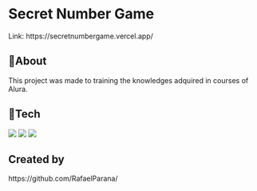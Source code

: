 <h1>Secret Number Game </h1>
Link: https://secretnumbergame.vercel.app/

<h2>🔖About</h2>
<p>This project was made to training the knowledges adquired in courses of Alura.</p>

<h2>🚀Tech</h2>
<div>
  <img src="https://img.shields.io/badge/HTML-239120?style=for-the-badge&logo=html5&logoColor=white">
  <img src="https://img.shields.io/badge/CSS-239120?&style=for-the-badge&logo=css3&logoColor=white">
  <img src="https://img.shields.io/badge/JavaScript-F7DF1E?style=for-the-badge&logo=javascript&logoColor=black">
</div>

<h2>Created by</h2>
https://github.com/RafaelParana/

